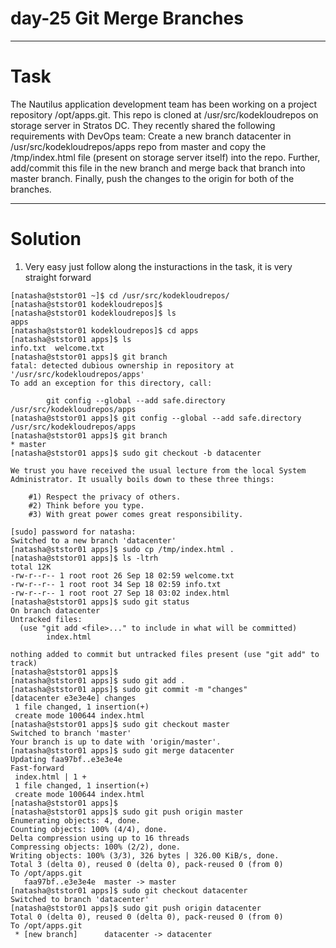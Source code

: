 # day-25 Git Merge Branches
---
# Task
The Nautilus application development team has been working on a project repository /opt/apps.git. This repo is cloned at /usr/src/kodekloudrepos on storage server in Stratos DC. They recently shared the following requirements with DevOps team:
Create a new branch datacenter in /usr/src/kodekloudrepos/apps repo from master and copy the /tmp/index.html file (present on storage server itself) into the repo. Further, add/commit this file in the new branch and merge back that branch into master branch. Finally, push the changes to the origin for both of the branches.

---
# Solution
1. Very easy just follow along the insturactions in the task, it is very straight forward

```
[natasha@ststor01 ~]$ cd /usr/src/kodekloudrepos/
[natasha@ststor01 kodekloudrepos]$ 
[natasha@ststor01 kodekloudrepos]$ ls
apps
[natasha@ststor01 kodekloudrepos]$ cd apps
[natasha@ststor01 apps]$ ls
info.txt  welcome.txt
[natasha@ststor01 apps]$ git branch
fatal: detected dubious ownership in repository at '/usr/src/kodekloudrepos/apps'
To add an exception for this directory, call:

        git config --global --add safe.directory /usr/src/kodekloudrepos/apps
[natasha@ststor01 apps]$ git config --global --add safe.directory /usr/src/kodekloudrepos/apps
[natasha@ststor01 apps]$ git branch
* master
[natasha@ststor01 apps]$ sudo git checkout -b datacenter

We trust you have received the usual lecture from the local System
Administrator. It usually boils down to these three things:

    #1) Respect the privacy of others.
    #2) Think before you type.
    #3) With great power comes great responsibility.

[sudo] password for natasha: 
Switched to a new branch 'datacenter'
[natasha@ststor01 apps]$ sudo cp /tmp/index.html .
[natasha@ststor01 apps]$ ls -ltrh
total 12K
-rw-r--r-- 1 root root 26 Sep 18 02:59 welcome.txt
-rw-r--r-- 1 root root 34 Sep 18 02:59 info.txt
-rw-r--r-- 1 root root 27 Sep 18 03:02 index.html
[natasha@ststor01 apps]$ sudo git status
On branch datacenter
Untracked files:
  (use "git add <file>..." to include in what will be committed)
        index.html

nothing added to commit but untracked files present (use "git add" to track)
[natasha@ststor01 apps]$ 
[natasha@ststor01 apps]$ sudo git add .
[natasha@ststor01 apps]$ sudo git commit -m "changes"
[datacenter e3e3e4e] changes
 1 file changed, 1 insertion(+)
 create mode 100644 index.html
[natasha@ststor01 apps]$ sudo git checkout master
Switched to branch 'master'
Your branch is up to date with 'origin/master'.
[natasha@ststor01 apps]$ sudo git merge datacenter
Updating faa97bf..e3e3e4e
Fast-forward
 index.html | 1 +
 1 file changed, 1 insertion(+)
 create mode 100644 index.html
[natasha@ststor01 apps]$ 
[natasha@ststor01 apps]$ sudo git push origin master
Enumerating objects: 4, done.
Counting objects: 100% (4/4), done.
Delta compression using up to 16 threads
Compressing objects: 100% (2/2), done.
Writing objects: 100% (3/3), 326 bytes | 326.00 KiB/s, done.
Total 3 (delta 0), reused 0 (delta 0), pack-reused 0 (from 0)
To /opt/apps.git
   faa97bf..e3e3e4e  master -> master
[natasha@ststor01 apps]$ sudo git checkout datacenter
Switched to branch 'datacenter'
[natasha@ststor01 apps]$ sudo git push origin datacenter
Total 0 (delta 0), reused 0 (delta 0), pack-reused 0 (from 0)
To /opt/apps.git
 * [new branch]      datacenter -> datacenter
```